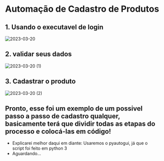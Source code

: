 # Automação de Cadastro de Produtos

## 1. Usando o executavel de login
![2023-03-20](https://user-images.githubusercontent.com/91918988/226499564-e47311ce-8150-4352-b372-396a863f7af3.png)

## 2. validar seus dados
![2023-03-20 (1)](https://user-images.githubusercontent.com/91918988/226499817-0af6eca7-3d65-4d2b-89da-24a7d01f83d8.png)

## 3. Cadastrar o produto
![2023-03-20 (2)](https://user-images.githubusercontent.com/91918988/226500090-3b24b868-4390-4835-8a4e-1910ef95518d.png)

## Pronto, esse foi um exemplo de um possivel passo a passo de cadastro qualquer, basicamente terá que dividir todas as etapas do processo e colocá-las em código!
* Explicarei melhor daqui em diante:
Usaremos o pyautogui, já que o script foi feito em python 3
* Aguardando...
